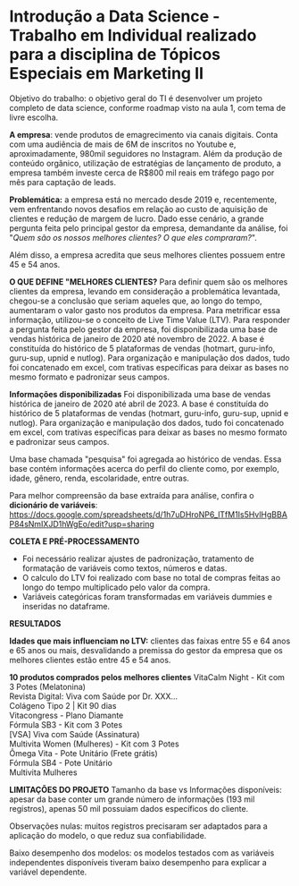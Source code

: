 # Introdução a Data Science - Trabalho em Individual realizado para a disciplina de Tópicos Especiais em Marketing II

Objetivo do trabalho: o objetivo geral do TI é desenvolver um projeto completo de data science, conforme roadmap visto na aula 1, com tema de livre escolha. 

**A empresa**: vende produtos de emagrecimento via canais digitais. Conta com uma audiência de mais de 6M de inscritos no Youtube e, aproximadamente, 980mil seguidores no Instagram. Além da produção de conteúdo orgânico, utilização de estratégias de lançamento de produto, a empresa também investe cerca de R$800 mil reais em tráfego pago por mês para captação de leads. 

**Problemática:** a empresa está no mercado desde 2019 e, recentemente, vem enfrentando novos desafios em relação ao custo de aquisição de clientes e redução de margem de lucro. Dado esse cenário, a grande pergunta feita pelo principal gestor da empresa, demandante da análise, foi "*Quem são os nossos melhores clientes? O que eles compraram?*".   

Além disso, a empresa acredita que seus melhores clientes possuem entre 45 e 54 anos. 

**O QUE DEFINE "MELHORES CLIENTES?**
Para definir quem são os melhores clientes da empresa, levando em consideração a problemática levantada, chegou-se a conclusão que seriam aqueles que, ao longo do tempo, aumentaram o valor gasto nos produtos da empresa. Para metrificar essa informação, utilizou-se o conceito de Live Time Value (LTV).
Para responder a pergunta feita pelo gestor da empresa, foi disponibilizada uma base de vendas histórica de janeiro de 2020 até novembro de 2022. A base é constituída do histórico de 5 plataformas de vendas (hotmart, guru-info, guru-sup, upnid e nutlog). Para organização e manipulação dos dados, tudo foi concatenado em excel, com trativas específicas para deixar as bases no mesmo formato e padronizar seus campos. 

**Informações disponibilizadas**
Foi disponibilizada uma base de vendas histórica de janeiro de 2020 até abril de 2023. A base é constituída do histórico de 5 plataformas de vendas (hotmart, guru-info, guru-sup, upnid e nutlog). Para organização e manipulação dos dados,  tudo foi concatenado em excel, com trativas específicas para deixar as bases no mesmo formato e padronizar seus campos. 

Uma base chamada "pesquisa" foi agregada ao histórico de vendas. Essa base contém informações acerca do perfil do cliente como, por exemplo, idade, gênero, renda, escolaridade, entre outras.

Para melhor compreensão da base extraída para análise, confira o **dicionário de variáveis**: https://docs.google.com/spreadsheets/d/1h7uDHroNP6_lTfM1Is5HvlHgBBAP84sNmIXJD1hWgEo/edit?usp=sharing

**COLETA E PRÉ-PROCESSAMENTO**
- Foi necessário realizar ajustes de padronização, tratamento de formatação de variáveis como textos, números e datas. 
- O calculo do LTV foi realizado com base no total de compras feitas ao longo do tempo multiplicado pelo valor da compra. 
- Variáveis categóricas foram transformadas em variáveis dummies e inseridas no dataframe. 

**RESULTADOS**

**Idades que mais influenciam no LTV:** clientes das faixas entre 55 e 64 anos e 65 anos ou mais, desvalidando a premissa do gestor da empresa que os melhores clientes estão entre 45 e 54 anos.

**10 produtos comprados pelos melhores clientes** 
 VitaCalm Night - Kit com 3 Potes  (Melatonina)  
Revista Digital: Viva com Saúde por Dr. XXX...  
Colágeno Tipo 2 | Kit 90 dias  
Vitacongress - Plano Diamante  
Fórmula SB3 - Kit com 3 Potes  
[VSA] Viva com Saúde (Assinatura)  
Multivita Women (Mulheres) - Kit com 3 Potes  
 Ômega Vita - Pote Unitário (Frete grátis)  
Fórmula SB4 - Pote Unitário  
Multivita Mulheres  

**LIMITAÇÕES DO PROJETO**
Tamanho da base vs Informações disponíveis: apesar da base conter um grande número de informações (193 mil registros), apenas 50 mil possuiam dados específicos do cliente. 

Observações nulas: muitos registros precisaram ser adaptados para a aplicação do modelo, o que reduz sua confiabilidade.

Baixo desempenho dos modelos: os modelos testados com as variáveis independentes disponíveis tiveram baixo desempenho para explicar a variável dependente.

